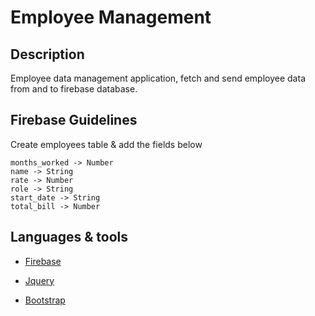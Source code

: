 # Employee Management

## Description

Employee data management application, fetch and send employee data from and to firebase database.

## Firebase Guidelines

Create employees table & add the fields below

```
months_worked -> Number
name -> String
rate -> Number
role -> String
start_date -> String
total_bill -> Number
```

## Languages & tools

- [Firebase](https://firebase.google.com/)

- [Jquery](https://jquery.com/)

- [Bootstrap](https://getbootstrap.com/)
